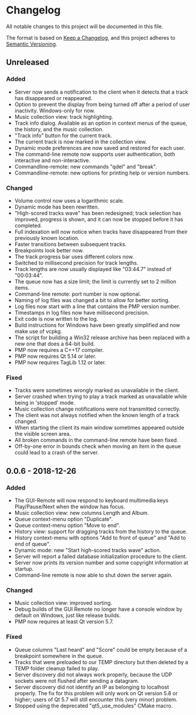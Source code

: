 # Changelog
All notable changes to this project will be documented in this file.

The format is based on [Keep a Changelog](https://keepachangelog.com/en/1.0.0/),
and this project adheres to [Semantic Versioning](https://semver.org/spec/v2.0.0.html).

## Unreleased
### Added
- Server now sends a notification to the client when it detects that a track has disappeared or reappeared.
- Option to prevent the display from being turned off after a period of user inactivity. Windows-only for now.
- Music collection view: track highlighting.
- Track info dialog. Available as an option in context menus of the queue, the history, and the music collection.
- "Track info" button for the current track.
- The current track is now marked in the collection view.
- Dynamic mode preferences are now saved and restored for each user.
- The command-line remote now supports user authentication, both interactive and non-interactive.
- Commandline-remote: new commands "qdel" and "break".
- Commandline-remote: new options for printing help or version numbers.

### Changed
- Volume control now uses a logarithmic scale.
- Dynamic mode has been rewritten.
- "High-scored tracks wave" has been redesigned; track selection has improved, progress is shown, and it can now be stopped before it has completed.
- Full indexation will now notice when tracks have disappeared from their previously known location.
- Faster transitions between subsequent tracks.
- Breakpoints look better now.
- The track progress bar uses different colors now.
- Switched to millisecond precision for track lengths.
- Track lengths are now usually displayed like "03:44.7" instead of "00:03:44".
- The queue now has a size limit; the limit is currently set to 2 million items.
- Command-line remote: port number is now optional.
- Naming of log files was changed a bit to allow for better sorting.
- Log files now start with a line that contains the PMP version number.
- Timestamps in log files now have millisecond precision.
- Exit code is now written to the log.
- Build instructions for Windows have been greatly simplified and now make use of vcpkg.
- The script for building a Win32 release archive has been replaced with a new one that does a 64-bit build.
- PMP now requires a C++17 compiler.
- PMP now requires Qt 5.14 or later.
- PMP now requires TagLib 1.12 or later.

### Fixed
- Tracks were sometimes wrongly marked as unavailable in the client.
- Server crashed when trying to play a track marked as unavailable while being in 'stopped' mode.
- Music collection change notifications were not transmitted correctly.
- The client was not always notified when the known length of a track changed.
- When starting the client its main window sometimes appeared outside the visible screen area.
- All broken commands in the command-line remote have been fixed.
- Off-by-one error in bounds check when moving an item in the queue could lead to a crash of the server.

## 0.0.6 - 2018-12-26
### Added
- The GUI-Remote will now respond to keyboard multimedia keys Play/Pause/Next when the window has focus.
- Music collection view: new columns Length and Album.
- Queue context-menu option "Duplicate".
- Queue context-menu option "Move to end".
- History view: support for dragging tracks from the history to the queue.
- History context-menu with options "Add to front of queue" and "Add to end of queue".
- Dynamic mode: new "Start high-scored tracks wave" action.
- Server will report a failed database initialization procedure to the client.
- Server now prints its version number and some copyright information at startup.
- Command-line remote is now able to shut down the server again.

### Changed
- Music collection view: improved sorting.
- Debug builds of the GUI Remote no longer have a console window by default on Windows, just like release builds.
- PMP now requires at least Qt version 5.7.

### Fixed
- Queue columns "Last heard" and "Score" could be empty because of a breakpoint somewhere in the queue.
- Tracks that were preloaded to our TEMP directory but then deleted by a TEMP folder cleanup failed to play.
- Server discovery did not always work properly, because the UDP sockets were not flushed after sending a datagram.
- Server discovery did not identify an IP as belonging to localhost properly. The fix for this problem will only work on Qt version 5.8 or higher; users of Qt 5.7 will still encounter this (very minor) problem.
- Stopped using the deprecated "qt5_use_modules" CMake macro.
